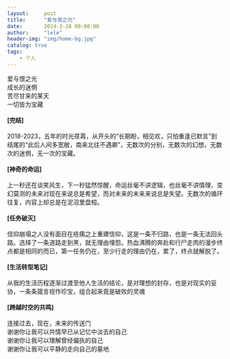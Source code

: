 ```yaml
---
layout:     post
title:      "爱与恨之光"
date:       2024-3-28 00:00:00
author:     "lele"
header-img: "img/home-bg.jpg"
catalog: true
tags:
    - 个人
---
```

爱与恨之光<br>
成长的迷惘<br>
苦尽甘来的某天<br>
一切皆为宝藏<br><br>
**[完结]**<br><br>
​2018-2023，五年的时光荏苒，从开头的“长期盼，相见欢，只怕重逢已默言”到结尾的“此后人间多宽敞，南来北往不遇卿”，无数次的分别，无数次的幻想，无数次的迷惘，无一次的宝藏。<br><br>
**​[神奇的命运]**<br><br>
​上一秒还在谈笑风生，下一秒猛然惊醒，命运丝毫不讲逻辑，也丝毫不讲情理，变幻莫测的未来对现在来说总是希望，而对未来的未来来说总是失望。无数次的循环往复，内容上却总是在泥沼里盘桓。<br><br>
**​[任务破灭]**<br><br>
​信仰崩塌之人没有面目在疮痍之上重建信仰，这是一条不归路，也是一条无法回头路。选择了一条道路走到黑，就无理由埋怨。热血沸腾的奔赴和行尸走肉的漫步终点都是相同的而已，第一任务仍在，至少行走的理由仍在，累了，终点就解脱了。<br><br>
**​[生活转型笔记]**<br><br>
​从我的生活历程逐渐过渡至他人生活的结论，是对理想的封存，也是对现实的妥协，一条条箴言视作珍宝，组合起来竟是破败的灵魂<br><br>
**​[跨越时空的共鸣]**<br><br>
​连接过去，现在，未来的传送门<br>
谢谢你让我可以共情早已从记忆中淡去的自己<br>
谢谢你让我可以理解曾经偏执的自己<br>
​谢谢你让我可以平静的走向自己的墓地<br>